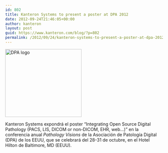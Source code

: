 ```yaml
---
id: 802
title: Kanteron Systems to present a poster at DPA 2012
date: 2012-09-24T21:46:05+00:00
author: kanteron
layout: post
guid: https://www.kanteron.com/blog/?p=802
permalink: /2012/09/24/kanteron-systems-to-present-a-poster-at-dpa-2012/
---
```

[<img class="aligncenter" src="https://digitalpathologyassociation.org/_data/files/_header_news/2_Pathology_Visions.jpg" alt="DPA logo" width="244" height="218" />](https://digitalpathologyassociation.org)

Kanteron Systems expondrá el poster “Integrating Open Source Digital Pathology (PACS, LIS, DICOM or non-DICOM, EHR, web...)” en la conferencia anual _Pathology Visions_ de la Asociación de Patología Digital (DPA) de los EEUU, que se celebrará del 28-31 de octubre, en el Hotel Hilton de Baltimore, MD (EEUU).

&nbsp;